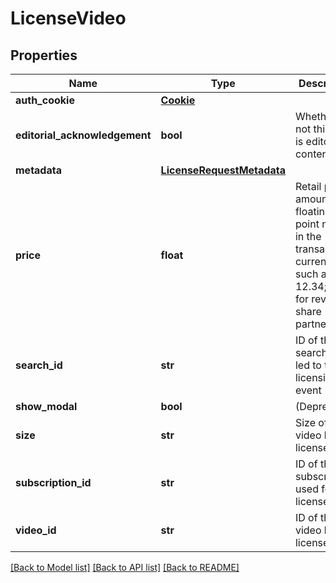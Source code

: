 # LicenseVideo

## Properties
Name | Type | Description | Notes
------------ | ------------- | ------------- | -------------
**auth_cookie** | [**Cookie**](Cookie.md) |  | [optional] 
**editorial_acknowledgement** | **bool** | Whether or not this item is editorial content | [optional] 
**metadata** | [**LicenseRequestMetadata**](LicenseRequestMetadata.md) |  | [optional] 
**price** | **float** | Retail price amount as a floating-point number in the transaction currency, such as 12.34; only for rev-share partners | [optional] 
**search_id** | **str** | ID of the search that led to this licensing event | [optional] 
**show_modal** | **bool** | (Deprecated) | [optional] 
**size** | **str** | Size of the video being licensed | [optional] 
**subscription_id** | **str** | ID of the subscription used for this license | [optional] 
**video_id** | **str** | ID of the video being licensed | 

[[Back to Model list]](../README.md#documentation-for-models) [[Back to API list]](../README.md#documentation-for-api-endpoints) [[Back to README]](../README.md)

